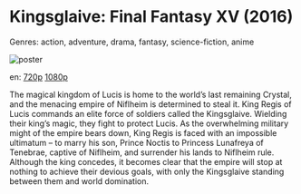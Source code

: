 # Kingsglaive: Final Fantasy XV (2016)

Genres: action, adventure, drama, fantasy, science-fiction, anime

![poster](http://image.tmdb.org/t/p/w500/qHvxeaYRUABP4wHrg6xNDF7RxvD.jpg)

en:
  [720p](magnet:?xt=urn:btih:D57349986F1463AECC2191CBE12B7BE42CAB52B7&tr=udp://glotorrents.pw:6969/announce&tr=udp://tracker.opentrackr.org:1337/announce&tr=udp://torrent.gresille.org:80/announce&tr=udp://tracker.openbittorrent.com:80&tr=udp://tracker.coppersurfer.tk:6969&tr=udp://tracker.leechers-paradise.org:6969&tr=udp://p4p.arenabg.ch:1337&tr=udp://tracker.internetwarriors.net:1337)
  [1080p](magnet:?xt=urn:btih:C84D2543F29A83616124B1A498B4F0D57AE01118&tr=udp://glotorrents.pw:6969/announce&tr=udp://tracker.opentrackr.org:1337/announce&tr=udp://torrent.gresille.org:80/announce&tr=udp://tracker.openbittorrent.com:80&tr=udp://tracker.coppersurfer.tk:6969&tr=udp://tracker.leechers-paradise.org:6969&tr=udp://p4p.arenabg.ch:1337&tr=udp://tracker.internetwarriors.net:1337)
  


The magical kingdom of Lucis is home to the world’s last remaining Crystal, and the menacing empire of Niflheim is determined to steal it. King Regis of Lucis commands an elite force of soldiers called the Kingsglaive. Wielding their king’s magic, they fight to protect Lucis. As the overwhelming military might of the empire bears down, King Regis is faced with an impossible ultimatum – to marry his son, Prince Noctis to Princess Lunafreya of Tenebrae, captive of Niflheim, and surrender his lands to Niflheim rule.  Although the king concedes, it becomes clear that the empire will stop at nothing to achieve their devious goals, with only the Kingsglaive standing between them and world domination.